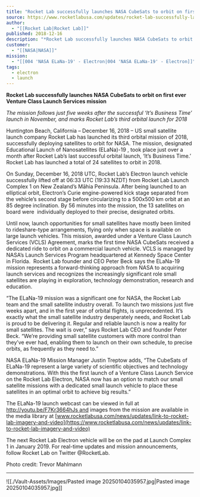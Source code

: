 ```yaml
---
title: "Rocket Lab successfully launches NASA CubeSats to orbit on first ever Venture Class Launch Services mission "
source: https://www.rocketlabusa.com/updates/rocket-lab-successfully-launches-nasa-cubesats-to-orbit-on-first-ever-venture-class-launch-services-mission/
author:
  - "[[Rocket Lab|Rocket Lab]]"
published: 2018-12-16
description: "*Rocket Lab successfully launches NASA CubeSats to orbit on first ever Venture Class Launch Services mission*"
customer:
  - "[[NASA|NASA]]"
mission:
  - "[[004 'NASA ELaNa-19' - Electron|004 'NASA ELaNa-19' - Electron]]"
tags:
  - electron
  - launch
---
```

**Rocket Lab successfully launches NASA CubeSats to orbit on first ever Venture Class Launch Services mission**

*The mission follows just five weeks after the successful ‘It’s Business Time’ launch in November, and marks Rocket Lab’s third orbital launch for 2018*

Huntington Beach, California – December 16, 2018 – US small satellite launch company Rocket Lab has launched its third orbital mission of 2018, successfully deploying satellites to orbit for NASA. The mission, designated Educational Launch of Nanosatellites (ELaNa)-19 , took place just over a month after Rocket Lab’s last successful orbital launch, ‘It’s Business Time.’ Rocket Lab has launched a total of 24 satellites to orbit in 2018.

On Sunday, December 16, 2018 UTC, Rocket Lab’s Electron launch vehicle successfully lifted off at 06:33 UTC (19:33 NZDT) from Rocket Lab Launch Complex 1 on New Zealand’s Māhia Peninsula. After being launched to an elliptical orbit, Electron’s Curie engine-powered kick stage separated from the vehicle’s second stage before circularizing to a 500x500 km orbit at an 85 degree inclination. By 56 minutes into the mission, the 13 satellites on board were  individually deployed to their precise, designated orbits. 

Until now, launch opportunities for small satellites have mostly been limited to rideshare-type arrangements, flying only when space is available on large launch vehicles. This mission, awarded under a Venture Class Launch Services (VCLS) Agreement, marks the first time NASA CubeSats received a dedicated ride to orbit on a commercial launch vehicle. VCLS is managed by NASA’s Launch Services Program headquartered at Kennedy Space Center in Florida.  Rocket Lab founder and CEO Peter Beck says the ELaNa-19 mission represents a forward-thinking approach from NASA to acquiring launch services and recognizes the increasingly significant role small satellites are playing in exploration, technology demonstration, research and education. 

“The ELaNa-19 mission was a significant one for NASA, the Rocket Lab team and the small satellite industry overall. To launch two missions just five weeks apart, and in the first year of orbital flights, is unprecedented. It’s exactly what the small satellite industry desperately needs, and Rocket Lab is proud to be delivering it. Regular and reliable launch is now a reality for small satellites. The wait is over,” says Rocket Lab CEO and founder Peter Beck. “We’re providing small satellite customers with more control than they’ve ever had, enabling them to launch on their own schedule, to precise orbits, as frequently as they need to.”

NASA ELaNa-19 Mission Manager Justin Treptow adds, “The CubeSats of ELaNa-19 represent a large variety of scientific objectives and technology demonstrations. With this the first launch of a Venture Class Launch Service on the Rocket Lab Electron, NASA now has an option to match our small satellite missions with a dedicated small launch vehicle to place these satellites in an optimal orbit to achieve big results.”

The ELaNa-19 launch webcast can be viewed in full at http://youtu.be/F7Kr3664hJs and images from the mission are available in the media library at [www.rocketlabusa.com/news/updates/link-to-rocket-lab-imagery-and-video](https://www.rocketlabusa.com/news/updates/link-to-rocket-lab-imagery-and-video)

The next Rocket Lab Electron vehicle will be on the pad at Launch Complex 1 in January 2019. For real-time updates and mission announcements, follow Rocket Lab on Twitter @RocketLab.

Photo credit: Trevor Mahlmann

---

![[./Vault-Assets/Images/Pasted image 20250104035957.jpg|Pasted image 20250104035957.jpg]]